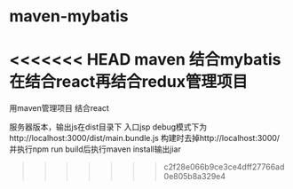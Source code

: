 # maven-mybatis
<<<<<<< HEAD
maven 结合mybatis在结合react再结合redux管理项目
=======
用maven管理项目
结合react

服务器版本，输出js在dist目录下
入口jsp debug模式下为http://localhost:3000/dist/main.bundle.js
构建时去掉http://localhost:3000/
并执行npm run build后执行maven install输出jiar
>>>>>>> c2f28e066b9ce3ce4dff27766ad0e805b8a329e4
